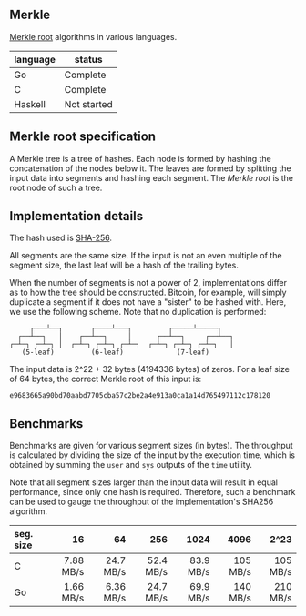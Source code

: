 Merkle
------

[Merkle root](http://en.wikipedia.org/wiki/Merkle_tree) algorithms in various languages.

| language   | status      |
|------------|-------------|
| Go         | Complete    |
| C          | Complete    |
| Haskell    | Not started |

Merkle root specification
-------------------------

A Merkle tree is a tree of hashes. Each node is formed by hashing the concatenation of the nodes below it. The leaves are formed by splitting the input data into segments and hashing each segment. The *Merkle root* is the root node of such a tree.

Implementation details
----------------------

The hash used is [SHA-256](http://en.wikipedia.org/wiki/SHA-2).

All segments are the same size. If the input is not an even multiple of the segment size, the last leaf will be a hash of the trailing bytes.

When the number of segments is not a power of 2, implementations differ as to how the tree should be constructed. Bitcoin, for example, will simply duplicate a segment if it does not have a "sister" to be hashed with. Here, we use the following scheme. Note that no duplication is performed:

```
     ┌───┴──┐       ┌────┴───┐         ┌─────┴─────┐
  ┌──┴──┐   │    ┌──┴──┐     │      ┌──┴──┐     ┌──┴──┐
┌─┴─┐ ┌─┴─┐ │  ┌─┴─┐ ┌─┴─┐ ┌─┴─┐  ┌─┴─┐ ┌─┴─┐ ┌─┴─┐   │
   (5-leaf)         (6-leaf)             (7-leaf)
```

The input data is 2^22 + 32 bytes (4194336 bytes) of zeros. For a leaf size of 64 bytes, the correct Merkle root of this input is:
```
e9683665a90bd70aabd7705cba57c2be2a4e913a0ca1a14d765497112c178120
```

Benchmarks
----------

Benchmarks are given for various segment sizes (in bytes). The throughput is calculated by dividing the size of the input by the execution time, which is obtained by summing the `user` and `sys` outputs of the `time` utility.

Note that all segment sizes larger than the input data will result in equal performance, since only one hash is required. Therefore, such a benchmark can be used to gauge the throughput of the implementation's SHA256 algorithm.

| seg. size | 16        | 64        | 256       | 1024      | 4096     | 2^23     |
|:----------|----------:|----------:|----------:|----------:|---------:|---------:|
| C         | 7.88 MB/s | 24.7 MB/s | 52.4 MB/s | 83.9 MB/s | 105 MB/s | 105 MB/s |
| Go        | 1.66 MB/s | 6.36 MB/s | 24.7 MB/s | 69.9 MB/s | 140 MB/s | 210 MB/s |

